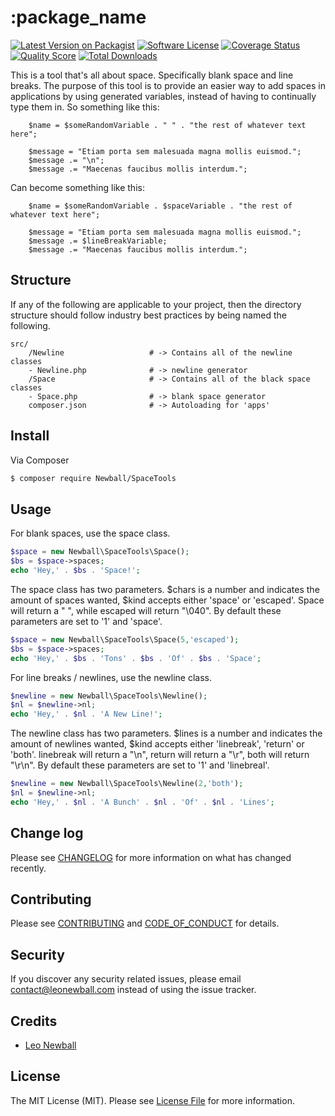 # :package_name

[![Latest Version on Packagist][ico-version]][link-packagist]
[![Software License][ico-license]](LICENSE.md)
[![Coverage Status][ico-scrutinizer]][link-scrutinizer]
[![Quality Score][ico-code-quality]][link-code-quality]
[![Total Downloads][ico-downloads]][link-downloads]

This is a tool that's all about space. Specifically blank space and line breaks. The purpose of this tool is to provide an easier way to add spaces in applications by using generated variables, instead of having to continually type them in. So something like this:

```
    $name = $someRandomVariable . " " . "the rest of whatever text here";
    
    $message = "Etiam porta sem malesuada magna mollis euismod.";
    $message .= "\n";
    $message .= "Maecenas faucibus mollis interdum.";
```    

Can become something like this:

```
    $name = $someRandomVariable . $spaceVariable . "the rest of whatever text here";
    
    $message = "Etiam porta sem malesuada magna mollis euismod.";
    $message .= $lineBreakVariable;
    $message .= "Maecenas faucibus mollis interdum.";
```

## Structure

If any of the following are applicable to your project, then the directory structure should follow industry best practices by being named the following.

```
src/    
    /Newline                   # -> Contains all of the newline classes
    - Newline.php              # -> newline generator
    /Space                     # -> Contains all of the black space classes
    - Space.php                # -> blank space generator
    composer.json              # -> Autoloading for 'apps'
```


## Install

Via Composer

``` bash
$ composer require Newball/SpaceTools
```

## Usage

For blank spaces, use the space class. 

``` php
$space = new Newball\SpaceTools\Space();
$bs = $space->spaces;
echo 'Hey,' . $bs . 'Space!';
```

The space class has two parameters. $chars is a number and indicates the amount of spaces wanted, $kind accepts either 'space' or 'escaped'. Space will return a " ", while escaped will return "\040". By default these parameters are set to '1' and 'space'.

``` php
$space = new Newball\SpaceTools\Space(5,'escaped');
$bs = $space->spaces;
echo 'Hey,' . $bs . 'Tons' . $bs . 'Of' . $bs . 'Space';
```

For line breaks / newlines, use the newline class. 

``` php
$newline = new Newball\SpaceTools\Newline();
$nl = $newline->nl;
echo 'Hey,' . $nl . 'A New Line!';
```

The newline class has two parameters. $lines is a number and indicates the amount of newlines wanted, $kind accepts either 'linebreak', 'return' or 'both'. linebreak will return a "\n", return will return a "\r", both will return "\r\n". By default these parameters are set to '1' and 'linebreal'.

``` php
$newline = new Newball\SpaceTools\Newline(2,'both');
$nl = $newline->nl;
echo 'Hey,' . $nl . 'A Bunch' . $nl . 'Of' . $nl . 'Lines';
```

## Change log

Please see [CHANGELOG](CHANGELOG.md) for more information on what has changed recently.

## Contributing

Please see [CONTRIBUTING](CONTRIBUTING.md) and [CODE_OF_CONDUCT](CODE_OF_CONDUCT.md) for details.

## Security

If you discover any security related issues, please email contact@leonewball.com instead of using the issue tracker.

## Credits

- [Leo Newball][link-author]

## License

The MIT License (MIT). Please see [License File](LICENSE.md) for more information.

[ico-version]: https://img.shields.io/packagist/v/:vendor/:package_name.svg?style=flat-square
[ico-license]: https://img.shields.io/badge/license-MIT-brightgreen.svg?style=flat-square
[ico-travis]: https://img.shields.io/travis/newball/SpaceTools/master.svg?style=flat-square
[ico-scrutinizer]: https://img.shields.io/scrutinizer/coverage/g/newball/SpaceTools.svg?style=flat-square
[ico-code-quality]: https://img.shields.io/scrutinizer/g/newball/SpaceTools.svg?style=flat-square
[ico-downloads]: https://img.shields.io/packagist/dt/newball/SpaceTools.svg?style=flat-square

[link-packagist]: https://packagist.org/packages/newball/SpaceTools
[link-scrutinizer]: https://scrutinizer-ci.com/g/newball/SpaceTools/code-structure
[link-code-quality]: https://scrutinizer-ci.com/g/newball/SpaceTools
[link-downloads]: https://packagist.org/packages/newball/SpaceTools
[link-author]: https://github.com/Newball
[link-contributors]: ../../contributors